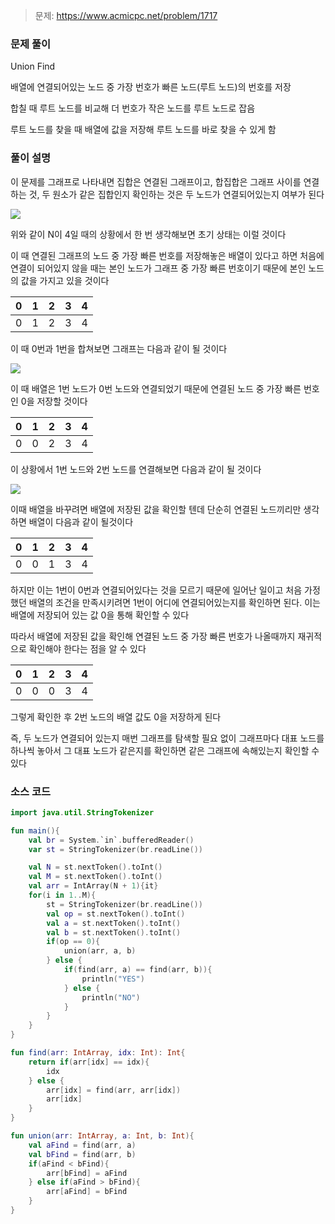 > 문제: https://www.acmicpc.net/problem/1717

### 문제 풀이

Union Find

배열에 연결되어있는 노드 중 가장 번호가 빠른 노드(루트 노드)의 번호를 저장

합칠 때 루트 노드를 비교해 더 번호가 작은 노드를 루트 노드로 잡음

루트 노드를 찾을 때 배열에 값을 저장해 루트 노드를 바로 찾을 수 있게 함

### 풀이 설명

이 문제를 그래프로 나타내면 집합은 연결된 그래프이고, 합집합은 그래프 사이를 연결하는 것, 두 원소가 같은 집합인지 확인하는 것은 두 노드가 연결되어있는지 여부가 된다

![](https://velog.velcdn.com/images/kosdjs/post/3cba0ca4-a955-4e19-886f-8cd931311237/image.png)

위와 같이 N이 4일 때의 상황에서 한 번 생각해보면 초기 상태는 이럴 것이다

이 때 연결된 그래프의 노드 중 가장 빠른 번호를 저장해놓은 배열이 있다고 하면 처음에 연결이 되어있지 않을 때는 본인 노드가 그래프 중 가장 빠른 번호이기 때문에 본인 노드의 값을 가지고 있을 것이다

0|1|2|3|4
|:-:|:-:|:-:|:-:|:-:|
0|1|2|3|4

이 때 0번과 1번을 합쳐보면 그래프는 다음과 같이 될 것이다

![](https://velog.velcdn.com/images/kosdjs/post/b3822870-3ec9-485e-ad9b-d6565b698eb2/image.png)

이 때 배열은 1번 노드가 0번 노드와 연결되었기 때문에 연결된 노드 중 가장 빠른 번호인 0을 저장할 것이다

0|1|2|3|4
|:-:|:-:|:-:|:-:|:-:|
0|0|2|3|4

이 상황에서 1번 노드와 2번 노드를 연결해보면 다음과 같이 될 것이다

![](https://velog.velcdn.com/images/kosdjs/post/595ab0b1-06af-4eee-8cf1-46a2c726faad/image.png)

이때 배열을 바꾸려면 배열에 저장된 값을 확인할 텐데 단순히 연결된 노드끼리만 생각하면 배열이 다음과 같이 될것이다

0|1|2|3|4
|:-:|:-:|:-:|:-:|:-:|
0|0|1|3|4

하지만 이는 1번이 0번과 연결되어있다는 것을 모르기 때문에 일어난 일이고 처음 가정했던 배열의 조건을 만족시키려면 1번이 어디에 연결되어있는지를 확인하면 된다. 이는 배열에 저장되어 있는 값 0을 통해 확인할 수 있다

따라서 배열에 저장된 값을 확인해 연결된 노드 중 가장 빠른 번호가 나올때까지 재귀적으로 확인해야 한다는 점을 알 수 있다

0|1|2|3|4
|:-:|:-:|:-:|:-:|:-:|
0|0|0|3|4

그렇게 확인한 후 2번 노드의 배열 값도 0을 저장하게 된다

즉, 두 노드가 연결되어 있는지 매번 그래프를 탐색할 필요 없이 그래프마다 대표 노드를 하나씩 놓아서 그 대표 노드가 같은지를 확인하면 같은 그래프에 속해있는지 확인할 수 있다

### 소스 코드
```kotlin
import java.util.StringTokenizer

fun main(){
    val br = System.`in`.bufferedReader()
    var st = StringTokenizer(br.readLine())

    val N = st.nextToken().toInt()
    val M = st.nextToken().toInt()
    val arr = IntArray(N + 1){it}
    for(i in 1..M){
        st = StringTokenizer(br.readLine())
        val op = st.nextToken().toInt()
        val a = st.nextToken().toInt()
        val b = st.nextToken().toInt()
        if(op == 0){
            union(arr, a, b)
        } else {
            if(find(arr, a) == find(arr, b)){
                println("YES")
            } else {
                println("NO")
            }
        }
    }
}

fun find(arr: IntArray, idx: Int): Int{
    return if(arr[idx] == idx){
        idx
    } else {
        arr[idx] = find(arr, arr[idx])
        arr[idx]
    }
}

fun union(arr: IntArray, a: Int, b: Int){
    val aFind = find(arr, a)
    val bFind = find(arr, b)
    if(aFind < bFind){
        arr[bFind] = aFind
    } else if(aFind > bFind){
        arr[aFind] = bFind
    }
}
```